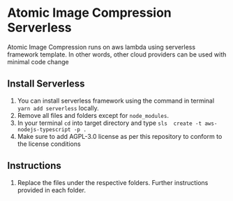 # Atomic Image Compression Serverless

Atomic Image Compression runs on aws lambda using serverless framework template. In other words, other cloud providers can be used with minimal code change

## Install Serverless
1. You can install serverless framework using the command in terminal `yarn add serverless` locally. 
2. Remove all files and folders except for `node_modules`.
3. In your terminal `cd` into target directory and type `sls  create -t aws-nodejs-typescript -p .`
4. Make sure to add AGPL-3.0 license as per this repository to conform to the license conditions

## Instructions

1. Replace the files under the respective folders. Further instructions provided in each folder.